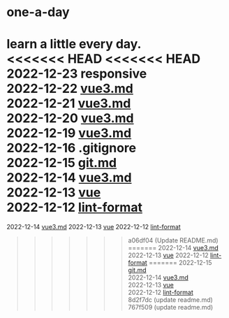 # one-a-day
learn a little every day.  
<<<<<<< HEAD
<<<<<<< HEAD
2022-12-23 responsive   
2022-12-22 [vue3.md](https://github.com/sevenjian/one-a-day/tree/main/vue/vue3.md)  
2022-12-21 [vue3.md](https://github.com/sevenjian/one-a-day/tree/main/vue/vue3.md)  
2022-12-20 [vue3.md](https://github.com/sevenjian/one-a-day/tree/main/vue/vue3.md)  
2022-12-19 [vue3.md](https://github.com/sevenjian/one-a-day/tree/main/vue/vue3.md)  
2022-12-16 .gitignore  
2022-12-15 [git.md](https://github.com/sevenjian/one-a-day/tree/main/git.md)  
2022-12-14 [vue3.md](https://github.com/sevenjian/one-a-day/tree/main/vue/vue3.md)  
2022-12-13 [vue](https://github.com/sevenjian/one-a-day/tree/main/vue)  
2022-12-12 [lint-format](https://github.com/sevenjian/one-a-day/tree/main/lint-format)  
=======
2022-12-14 [vue3.md](https://github.com/sevenjian/one-a-day/tree/main/vue/vue3.md)
2022-12-13 [vue](https://github.com/sevenjian/one-a-day/tree/main/vue)
2022-12-12 [lint-format](https://github.com/sevenjian/one-a-day/tree/main/lint-format)
>>>>>>> a06df04 (Update README.md)
=======
2022-12-14 [vue3.md](https://github.com/sevenjian/one-a-day/tree/main/vue/vue3.md)
2022-12-13 [vue](https://github.com/sevenjian/one-a-day/tree/main/vue)
2022-12-12 [lint-format](https://github.com/sevenjian/one-a-day/tree/main/lint-format)
=======
2022-12-15 [git.md](https://github.com/sevenjian/one-a-day/tree/main/git.md)  
2022-12-14 [vue3.md](https://github.com/sevenjian/one-a-day/tree/main/vue/vue3.md)  
2022-12-13 [vue](https://github.com/sevenjian/one-a-day/tree/main/vue)  
2022-12-12 [lint-format](https://github.com/sevenjian/one-a-day/tree/main/lint-format)  
>>>>>>> 8d2f7dc (update readme.md)
>>>>>>> 767f509 (update readme.md)
